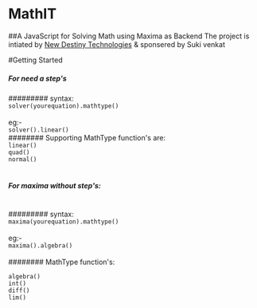 # MathIT
##A JavaScript for Solving Math using Maxima as  Backend
The project is intiated by [New Destiny Technologies](http://newdestiny.in) & sponsered by Suki venkat 


#Getting Started
##### For need a step's 
#########   syntax: <br>
 `solver(yourequation).mathtype()`<br> <br> 
eg:- <br>
   `solver().linear()` <br>
######## Supporting MathType function's are: <br>
   `linear()` <br>
   `quad()` <br>
   `normal()` <br>
  <br>
#####  For maxima without step's: <br> <br>
######### syntax: <br>
  `maxima(yourequation).mathtype()` <br> <br>
  eg:- <br>
  `maxima().algebra()` <br> <br>
######## MathType function's: <br>

   `algebra()` <br>
   `int()` <br>
   `diff()`<br>
   `lim()`<br>
   


